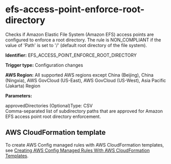 # efs\-access\-point\-enforce\-root\-directory<a name="efs-access-point-enforce-root-directory"></a>

Checks if Amazon Elastic File System \(Amazon EFS\) access points are configured to enforce a root directory\. The rule is NON\_COMPLIANT if the value of 'Path' is set to '/' \(default root directory of the file system\)\. 

**Identifier:** EFS\_ACCESS\_POINT\_ENFORCE\_ROOT\_DIRECTORY

**Trigger type:** Configuration changes

**AWS Region:** All supported AWS regions except China \(Beijing\), China \(Ningxia\), AWS GovCloud \(US\-East\), AWS GovCloud \(US\-West\), Asia Pacific \(Jakarta\) Region

**Parameters:**

approvedDirectories \(Optional\)Type: CSV  
Comma\-separated list of subdirectory paths that are approved for Amazon EFS access point root directory enforcement\.

## AWS CloudFormation template<a name="w79aac11c32c17b7d249c15"></a>

To create AWS Config managed rules with AWS CloudFormation templates, see [Creating AWS Config Managed Rules With AWS CloudFormation Templates](aws-config-managed-rules-cloudformation-templates.md)\.